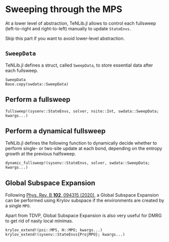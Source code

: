 # Sweeping through the MPS

At a lower level of abstraction, TeNLib.jl allows to control each fullsweep
(left-to-right and right-to-left) manually to update `StateEnvs`.

Skip this part if you want to avoid lower-level abstraction.

## `SweepData`

TeNLib.jl defines a struct, called  `SweepData`, to store essential data after each fullsweep.

```@docs
SweepData
Base.copy(swdata::SweepData)
```

## Perform a fullsweep

```@docs
fullsweep!(sysenv::StateEnvs, solver, nsite::Int, swdata::SweepData; kwargs...)
```

## Perform a dynamical fullsweep

TeNLib.jl defines the following function to dynamically decide whether to perform single- or
two-site update at each bond, depending on the entropy growth at the previous halfsweep.

```@docs
dynamic_fullsweep!(sysenv::StateEnvs, solver, swdata::SweepData; kwargs...)
```

## Global Subspace Expansion

Following [Phys. Rev. B **102**, 094315 (2020)](https://journals.aps.org/prb/abstract/10.1103/PhysRevB.102.094315), a Global Subspace Expansion can be performed using Krylov subspace if the
environments are created by a single `MPO`.

Apart from TDVP, Global Subspace Expansion is also very useful for DMRG to get rid of nasty
local minimas.

```@docs
krylov_extend!(psi::MPS, H::MPO; kwargs...)
krylov_extend!(sysenv::StateEnvs{ProjMPO}; kwargs...)
```

